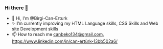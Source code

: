 ### Hi there 👋
- 👋 Hi, I'm @Birgi-Can-Erturk
- ✨ I’m currently improving my  HTML Language skills, CSS Skills and Web site Development skills
- 📫 How to reach me canbeko134@gmail.com, https://www.linkedin.com/in/can-ertürk-13bb502a6/
<!--
**Birgi-Can-Erturk/Birgi-Can-Erturk** is a ✨ _special_ ✨ repository because its `README.md` (this file) appears on your GitHub profile.

Here are some ideas to get you started:
-->
